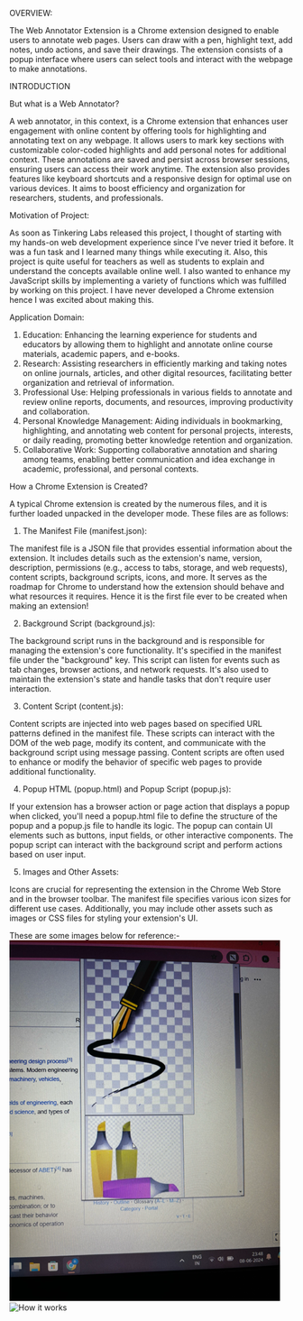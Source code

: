 OVERVIEW:


The Web Annotator Extension is a Chrome extension designed to enable users to annotate web pages. Users can draw with a pen, highlight text, add notes, undo actions, and save their drawings. The extension consists of a popup interface where users can select tools and interact with the webpage to make annotations.


INTRODUCTION

But what is a Web Annotator?

A web annotator, in this context, is a Chrome extension that enhances user engagement with online content by offering tools for highlighting and annotating text on any webpage. It allows users to mark key sections with customizable color-coded highlights and add personal notes for additional context. These annotations are saved and persist across browser sessions, ensuring users can access their work anytime. The extension also provides features like keyboard shortcuts and a responsive design for optimal use on various devices. It aims to boost efficiency and organization for researchers, students, and professionals.

Motivation of Project:

As soon as Tinkering Labs released this project, I thought of starting with my hands-on web development experience since I've never tried it before. It was a fun task and I learned many things while executing it. Also, this project is quite useful for teachers as well as students to explain and understand the concepts available online well. I also wanted to enhance my JavaScript skills by implementing a variety of functions which was fulfilled by working on this project. I have never developed a Chrome extension hence I was excited about making this.

Application Domain:

1. Education: Enhancing the learning experience for students and educators by allowing them to highlight and annotate online course materials, academic papers, and e-books.
2. Research: Assisting researchers in efficiently marking and taking notes on online journals, articles, and other digital resources, facilitating better organization and retrieval of information.
3. Professional Use: Helping professionals in various fields to annotate and review online reports, documents, and resources, improving productivity and collaboration.
4. Personal Knowledge Management: Aiding individuals in bookmarking, highlighting, and annotating web content for personal projects, interests, or daily reading, promoting better knowledge retention and organization.
5. Collaborative Work: Supporting collaborative annotation and sharing among teams, enabling better communication and idea exchange in academic, professional, and personal contexts.



How a Chrome Extension is Created?

A typical Chrome extension is created by the numerous files, and it is further loaded unpacked in the developer mode. These files are as follows:

1. The Manifest File (manifest.json):

The manifest file is a JSON file that provides essential information about the extension. It includes details such as the extension's name, version, description, permissions (e.g., access to tabs, storage, and web requests), content scripts, background scripts, icons, and more. It serves as the roadmap for Chrome to understand how the extension should behave and what resources it requires. Hence it is the first file ever to be created when making an extension!

2. Background Script (background.js):

The background script runs in the background and is responsible for managing the extension's core functionality. It's specified in the manifest file under the "background" key. This script can listen for events such as tab changes, browser actions, and network requests. It's also used to maintain the extension's state and handle tasks that don't require user interaction.

3. Content Script (content.js):

Content scripts are injected into web pages based on specified URL patterns defined in the manifest file. These scripts can interact with the DOM of the web page, modify its content, and communicate with the background script using message passing. Content scripts are often used to enhance or modify the behavior of specific web pages to provide additional functionality.

4. Popup HTML (popup.html) and Popup Script (popup.js):

If your extension has a browser action or page action that displays a popup when clicked, you'll need a popup.html file to define the structure of the popup and a popup.js file to handle its logic. The popup can contain UI elements such as buttons, input fields, or other interactive components. The popup script can interact with the background script and perform actions based on user input.

5. Images and Other Assets:

Icons are crucial for representing the extension in the Chrome Web Store and in the browser toolbar. The manifest file specifies various icon sizes for different use cases. Additionally, you may include other assets such as images or CSS files for styling your extension's UI.



These are some images below for reference:-
![How it looks like](<annotator reference 1.PNG>)
![How it works](image-1.png)

